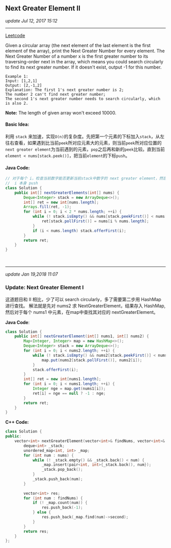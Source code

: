 ## Next Greater Element II
_update Jul 12, 2017 15:12_

---
[Leetcode](https://leetcode.com/problems/next-greater-element-ii/#/solutions)

Given a circular array (the next element of the last element is the first element of the array), print the Next Greater Number for every element. The Next Greater Number of a number x is the first greater number to its traversing-order next in the array, which means you could search circularly to find its next greater number. If it doesn't exist, output -1 for this number.

    Example 1:
    Input: [1,2,1]
    Output: [2,-1,2]
    Explanation: The first 1's next greater number is 2; 
    The number 2 can't find next greater number; 
    The second 1's next greater number needs to search circularly, which is also 2.
**Note:** The length of given array won't exceed 10000.

#### Basic Idea:
利用 `stack` 来加速，实现`O(n)`的复杂度。先把第一个元素的下标加入`stack`，从左往右查看，如果遇到比当前`peek`所对应元素大的元素，则当前`peek`所对应位置的`next greater element`为当前遇到的元素，`pop`之后再和新的`peek`比较。直到当前`element < nums[stack.peek()]`，把当前`element`的下标`push`。

#### Java Code:
```java
// 对于每个 i，检查当前数字能否更新当前stack中数字的 next greater element，然后再把
//  i 本身 push
class Solution {
    public int[] nextGreaterElements(int[] nums) {
        Deque<Integer> stack = new ArrayDeque<>();
        int[] ret = new int[nums.length];
        Arrays.fill(ret, -1);
        for (int i = 0; i < 2 * nums.length; ++i) {
            while (! stack.isEmpty() && nums[stack.peekFirst()] < nums[i % nums.length]) {
                ret[stack.pollFirst()] = nums[i % nums.length];
            }
            if (i < nums.length) stack.offerFirst(i);
        }
        return ret;
    }
}
```

<br>

---
_update Jan 19,2018  11:07_

### Update: Next Greater Element I
这道题目和 II 相比，少了可以 search circularly，多了需要第二步用 HashMap 进行查找。 解法就是先对 nums2 求 NextGreaterElement，结果存入 HashMap, 然后对于每个 nums1 中元素，在map中查找其对应的 nextGreaterElement。

**Java Code**:
```java
class Solution {
    public int[] nextGreaterElement(int[] nums1, int[] nums2) {
        Map<Integer, Integer> map = new HashMap<>();
        Deque<Integer> stack = new ArrayDeque<>();
        for (int i = 0; i < nums2.length; ++i) {
            while (! stack.isEmpty() && nums2[stack.peekFirst()] < nums2[i]) {
                map.put(nums2[stack.pollFirst()], nums2[i]);
            }
            stack.offerFirst(i);
        }
        int[] ret = new int[nums1.length];
        for (int i = 0; i < nums1.length; ++i) {
            Integer nge = map.get(nums1[i]);
            ret[i] = nge == null ? -1 : nge;
        }
        return ret;
    }
}
```

**C++ Code:**
```cpp
class Solution {
public:
    vector<int> nextGreaterElement(vector<int>& findNums, vector<int>& nums) {
        deque<int> _stack;
        unordered_map<int, int> _map;
        for (int num : nums) {
            while (! _stack.empty() && _stack.back() < num) {
                _map.insert(pair<int, int>{_stack.back(), num});
                _stack.pop_back();
            }
            _stack.push_back(num);
        }
        
        vector<int> res;
        for (int num : findNums) {
            if (! _map.count(num)) {
                res.push_back(-1);
            } else {
                res.push_back(_map.find(num)->second);
            }
        }
        return res;
    }
};
```


